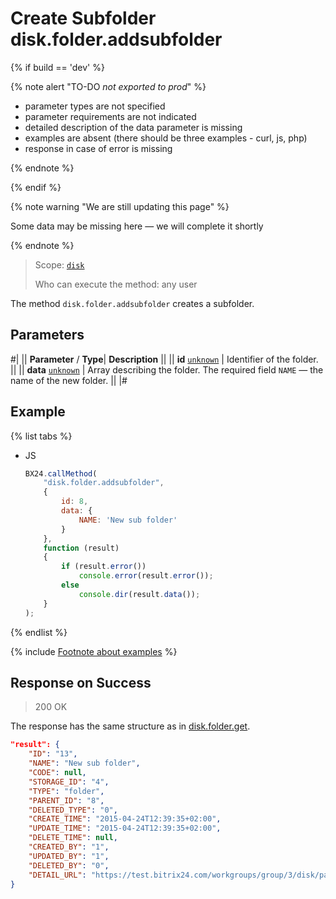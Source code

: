 # Create Subfolder disk.folder.addsubfolder

{% if build == 'dev' %}

{% note alert "TO-DO _not exported to prod_" %}

- parameter types are not specified
- parameter requirements are not indicated
- detailed description of the data parameter is missing
- examples are absent (there should be three examples - curl, js, php)
- response in case of error is missing

{% endnote %}

{% endif %}

{% note warning "We are still updating this page" %}

Some data may be missing here — we will complete it shortly

{% endnote %}

> Scope: [`disk`](../../scopes/permissions.md)
>
> Who can execute the method: any user

The method `disk.folder.addsubfolder` creates a subfolder.

## Parameters

#|
||  **Parameter** / **Type**| **Description** ||
|| **id**
[`unknown`](../../data-types.md) | Identifier of the folder. ||
|| **data**
[`unknown`](../../data-types.md) | Array describing the folder. The required field `NAME` — the name of the new folder. ||
|#

## Example

{% list tabs %}

- JS

    ```js
    BX24.callMethod(
        "disk.folder.addsubfolder",
        {
            id: 8,
            data: {
                NAME: 'New sub folder'
            }
        },
        function (result)
        {
            if (result.error())
                console.error(result.error());
            else
                console.dir(result.data());
        }
    );
    ```

{% endlist %}

{% include [Footnote about examples](../../../_includes/examples.md) %}

## Response on Success

> 200 OK

The response has the same structure as in [disk.folder.get](./disk-folder-get.md).

```json
"result": {
    "ID": "13",
    "NAME": "New sub folder",
    "CODE": null,
    "STORAGE_ID": "4",
    "TYPE": "folder",
    "PARENT_ID": "8",
    "DELETED_TYPE": "0",
    "CREATE_TIME": "2015-04-24T12:39:35+02:00",
    "UPDATE_TIME": "2015-04-24T12:39:35+02:00",
    "DELETE_TIME": null,
    "CREATED_BY": "1",
    "UPDATED_BY": "1",
    "DELETED_BY": "0",
    "DETAIL_URL": "https://test.bitrix24.com/workgroups/group/3/disk/path/New/"
}
```